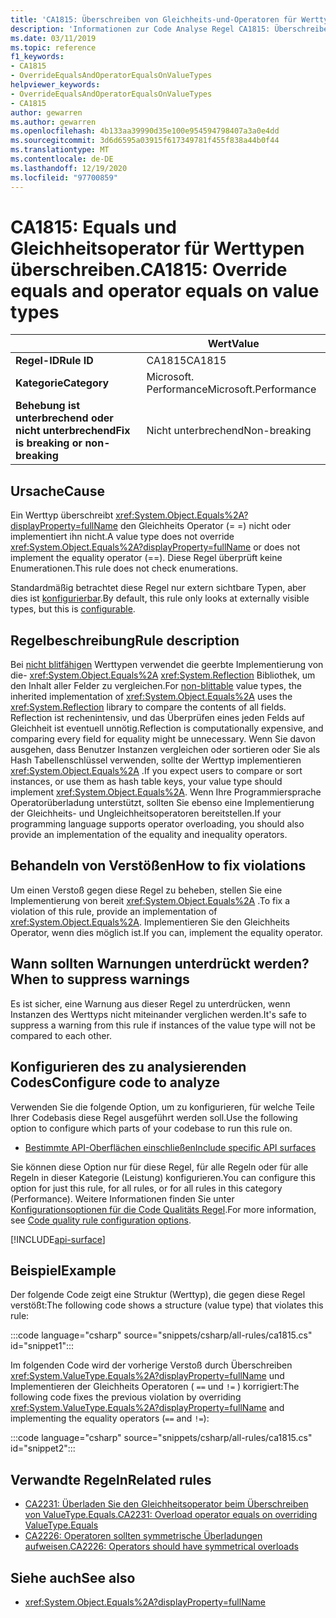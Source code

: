 ```yaml
---
title: 'CA1815: Überschreiben von Gleichheits-und-Operatoren für Werttypen (Code Analyse)'
description: 'Informationen zur Code Analyse Regel CA1815: Überschreiben von Gleichheits-und Gleichheits Operatoren für Werttypen'
ms.date: 03/11/2019
ms.topic: reference
f1_keywords:
- CA1815
- OverrideEqualsAndOperatorEqualsOnValueTypes
helpviewer_keywords:
- OverrideEqualsAndOperatorEqualsOnValueTypes
- CA1815
author: gewarren
ms.author: gewarren
ms.openlocfilehash: 4b133aa39990d35e100e954594798407a3a0e4dd
ms.sourcegitcommit: 3d6d6595a03915f617349781f455f838a44b0f44
ms.translationtype: MT
ms.contentlocale: de-DE
ms.lasthandoff: 12/19/2020
ms.locfileid: "97700859"
---
```

# <a name="ca1815-override-equals-and-operator-equals-on-value-types"></a><span data-ttu-id="f8159-103">CA1815: Equals und Gleichheitsoperator für Werttypen überschreiben.</span><span class="sxs-lookup"><span data-stu-id="f8159-103">CA1815: Override equals and operator equals on value types</span></span>

| | <span data-ttu-id="f8159-104">Wert</span><span class="sxs-lookup"><span data-stu-id="f8159-104">Value</span></span> |
|-|-|
| <span data-ttu-id="f8159-105">**Regel-ID**</span><span class="sxs-lookup"><span data-stu-id="f8159-105">**Rule ID**</span></span> |<span data-ttu-id="f8159-106">CA1815</span><span class="sxs-lookup"><span data-stu-id="f8159-106">CA1815</span></span>|
| <span data-ttu-id="f8159-107">**Kategorie**</span><span class="sxs-lookup"><span data-stu-id="f8159-107">**Category**</span></span> |<span data-ttu-id="f8159-108">Microsoft. Performance</span><span class="sxs-lookup"><span data-stu-id="f8159-108">Microsoft.Performance</span></span>|
| <span data-ttu-id="f8159-109">**Behebung ist unterbrechend oder nicht unterbrechend**</span><span class="sxs-lookup"><span data-stu-id="f8159-109">**Fix is breaking or non-breaking**</span></span> |<span data-ttu-id="f8159-110">Nicht unterbrechend</span><span class="sxs-lookup"><span data-stu-id="f8159-110">Non-breaking</span></span>|

## <a name="cause"></a><span data-ttu-id="f8159-111">Ursache</span><span class="sxs-lookup"><span data-stu-id="f8159-111">Cause</span></span>

<span data-ttu-id="f8159-112">Ein Werttyp überschreibt <xref:System.Object.Equals%2A?displayProperty=fullName> den Gleichheits Operator (= =) nicht oder implementiert ihn nicht.</span><span class="sxs-lookup"><span data-stu-id="f8159-112">A value type does not override <xref:System.Object.Equals%2A?displayProperty=fullName> or does not implement the equality operator (==).</span></span> <span data-ttu-id="f8159-113">Diese Regel überprüft keine Enumerationen.</span><span class="sxs-lookup"><span data-stu-id="f8159-113">This rule does not check enumerations.</span></span>

<span data-ttu-id="f8159-114">Standardmäßig betrachtet diese Regel nur extern sichtbare Typen, aber dies ist [konfigurierbar](#configure-code-to-analyze).</span><span class="sxs-lookup"><span data-stu-id="f8159-114">By default, this rule only looks at externally visible types, but this is [configurable](#configure-code-to-analyze).</span></span>

## <a name="rule-description"></a><span data-ttu-id="f8159-115">Regelbeschreibung</span><span class="sxs-lookup"><span data-stu-id="f8159-115">Rule description</span></span>

<span data-ttu-id="f8159-116">Bei [nicht blitfähigen](../../../framework/interop/blittable-and-non-blittable-types.md) Werttypen verwendet die geerbte Implementierung von die- <xref:System.Object.Equals%2A> <xref:System.Reflection> Bibliothek, um den Inhalt aller Felder zu vergleichen.</span><span class="sxs-lookup"><span data-stu-id="f8159-116">For [non-blittable](../../../framework/interop/blittable-and-non-blittable-types.md) value types, the inherited implementation of <xref:System.Object.Equals%2A> uses the <xref:System.Reflection> library to compare the contents of all fields.</span></span> <span data-ttu-id="f8159-117">Reflection ist rechenintensiv, und das Überprüfen eines jeden Felds auf Gleichheit ist eventuell unnötig.</span><span class="sxs-lookup"><span data-stu-id="f8159-117">Reflection is computationally expensive, and comparing every field for equality might be unnecessary.</span></span> <span data-ttu-id="f8159-118">Wenn Sie davon ausgehen, dass Benutzer Instanzen vergleichen oder sortieren oder Sie als Hash Tabellenschlüssel verwenden, sollte der Werttyp implementieren <xref:System.Object.Equals%2A> .</span><span class="sxs-lookup"><span data-stu-id="f8159-118">If you expect users to compare or sort instances, or use them as hash table keys, your value type should implement <xref:System.Object.Equals%2A>.</span></span> <span data-ttu-id="f8159-119">Wenn Ihre Programmiersprache Operatorüberladung unterstützt, sollten Sie ebenso eine Implementierung der Gleichheits- und Ungleichheitsoperatoren bereitstellen.</span><span class="sxs-lookup"><span data-stu-id="f8159-119">If your programming language supports operator overloading, you should also provide an implementation of the equality and inequality operators.</span></span>

## <a name="how-to-fix-violations"></a><span data-ttu-id="f8159-120">Behandeln von Verstößen</span><span class="sxs-lookup"><span data-stu-id="f8159-120">How to fix violations</span></span>

<span data-ttu-id="f8159-121">Um einen Verstoß gegen diese Regel zu beheben, stellen Sie eine Implementierung von bereit <xref:System.Object.Equals%2A> .</span><span class="sxs-lookup"><span data-stu-id="f8159-121">To fix a violation of this rule, provide an implementation of <xref:System.Object.Equals%2A>.</span></span> <span data-ttu-id="f8159-122">Implementieren Sie den Gleichheits Operator, wenn dies möglich ist.</span><span class="sxs-lookup"><span data-stu-id="f8159-122">If you can, implement the equality operator.</span></span>

## <a name="when-to-suppress-warnings"></a><span data-ttu-id="f8159-123">Wann sollten Warnungen unterdrückt werden?</span><span class="sxs-lookup"><span data-stu-id="f8159-123">When to suppress warnings</span></span>

<span data-ttu-id="f8159-124">Es ist sicher, eine Warnung aus dieser Regel zu unterdrücken, wenn Instanzen des Werttyps nicht miteinander verglichen werden.</span><span class="sxs-lookup"><span data-stu-id="f8159-124">It's safe to suppress a warning from this rule if instances of the value type will not be compared to each other.</span></span>

## <a name="configure-code-to-analyze"></a><span data-ttu-id="f8159-125">Konfigurieren des zu analysierenden Codes</span><span class="sxs-lookup"><span data-stu-id="f8159-125">Configure code to analyze</span></span>

<span data-ttu-id="f8159-126">Verwenden Sie die folgende Option, um zu konfigurieren, für welche Teile Ihrer Codebasis diese Regel ausgeführt werden soll.</span><span class="sxs-lookup"><span data-stu-id="f8159-126">Use the following option to configure which parts of your codebase to run this rule on.</span></span>

- [<span data-ttu-id="f8159-127">Bestimmte API-Oberflächen einschließen</span><span class="sxs-lookup"><span data-stu-id="f8159-127">Include specific API surfaces</span></span>](#include-specific-api-surfaces)

<span data-ttu-id="f8159-128">Sie können diese Option nur für diese Regel, für alle Regeln oder für alle Regeln in dieser Kategorie (Leistung) konfigurieren.</span><span class="sxs-lookup"><span data-stu-id="f8159-128">You can configure this option for just this rule, for all rules, or for all rules in this category (Performance).</span></span> <span data-ttu-id="f8159-129">Weitere Informationen finden Sie unter [Konfigurationsoptionen für die Code Qualitäts Regel](../code-quality-rule-options.md).</span><span class="sxs-lookup"><span data-stu-id="f8159-129">For more information, see [Code quality rule configuration options](../code-quality-rule-options.md).</span></span>

[!INCLUDE[api-surface](~/includes/code-analysis/api-surface.md)]

## <a name="example"></a><span data-ttu-id="f8159-130">Beispiel</span><span class="sxs-lookup"><span data-stu-id="f8159-130">Example</span></span>

<span data-ttu-id="f8159-131">Der folgende Code zeigt eine Struktur (Werttyp), die gegen diese Regel verstößt:</span><span class="sxs-lookup"><span data-stu-id="f8159-131">The following code shows a structure (value type) that violates this rule:</span></span>

:::code language="csharp" source="snippets/csharp/all-rules/ca1815.cs" id="snippet1":::

<span data-ttu-id="f8159-132">Im folgenden Code wird der vorherige Verstoß durch Überschreiben <xref:System.ValueType.Equals%2A?displayProperty=fullName> und Implementieren der Gleichheits Operatoren ( `==` und `!=` ) korrigiert:</span><span class="sxs-lookup"><span data-stu-id="f8159-132">The following code fixes the previous violation by overriding <xref:System.ValueType.Equals%2A?displayProperty=fullName> and implementing the equality operators (`==` and `!=`):</span></span>

:::code language="csharp" source="snippets/csharp/all-rules/ca1815.cs" id="snippet2":::

## <a name="related-rules"></a><span data-ttu-id="f8159-133">Verwandte Regeln</span><span class="sxs-lookup"><span data-stu-id="f8159-133">Related rules</span></span>

- [<span data-ttu-id="f8159-134">CA2231: Überladen Sie den Gleichheitsoperator beim Überschreiben von ValueType.Equals.</span><span class="sxs-lookup"><span data-stu-id="f8159-134">CA2231: Overload operator equals on overriding ValueType.Equals</span></span>](ca2231.md)
- [<span data-ttu-id="f8159-135">CA2226: Operatoren sollten symmetrische Überladungen aufweisen.</span><span class="sxs-lookup"><span data-stu-id="f8159-135">CA2226: Operators should have symmetrical overloads</span></span>](ca2226.md)

## <a name="see-also"></a><span data-ttu-id="f8159-136">Siehe auch</span><span class="sxs-lookup"><span data-stu-id="f8159-136">See also</span></span>

- <xref:System.Object.Equals%2A?displayProperty=fullName>
